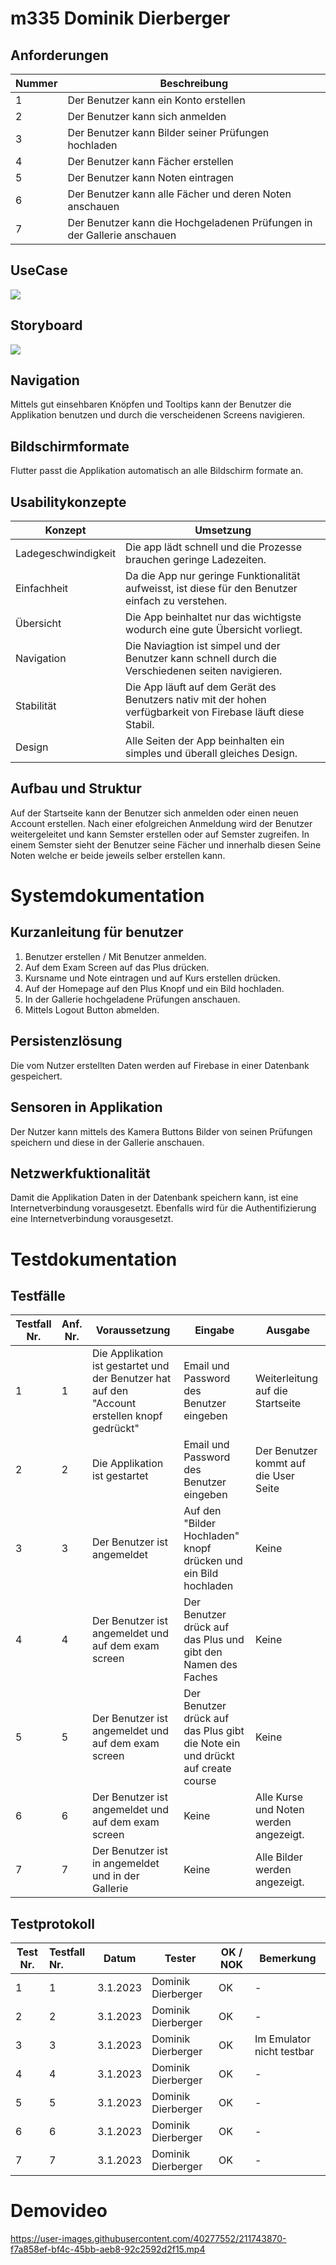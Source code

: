 # m335 Dominik Dierberger

## Anforderungen
| Nummer | Beschreibung                                                            |
|--------|-------------------------------------------------------------------------|
| 1      | Der Benutzer kann ein Konto erstellen                                   |
| 2      | Der Benutzer kann sich anmelden                                         |
| 3      | Der Benutzer kann Bilder seiner Prüfungen hochladen                     |
| 4      | Der Benutzer kann Fächer erstellen                                      |
| 5      | Der Benutzer kann Noten eintragen                                       |
| 6      | Der Benutzer kann alle Fächer und deren Noten anschauen                 |
| 7      | Der Benutzer kann die Hochgeladenen Prüfungen in der Gallerie anschauen |
## UseCase

![](/assets/Documentation/UseCase.png)
## Storyboard
![](/assets/Documentation/Storyboard.jpg)
## Navigation
Mittels gut einsehbaren Knöpfen und Tooltips kann der Benutzer die Applikation benutzen und durch die verscheidenen Screens navigieren.
## Bildschirmformate
Flutter passt die Applikation automatisch an alle Bildschirm formate an.
## Usabilitykonzepte
| Konzept             | Umsetzung                                                                                                    |
|---------------------|--------------------------------------------------------------------------------------------------------------|
| Ladegeschwindigkeit | Die app lädt schnell und die Prozesse brauchen geringe Ladezeiten.                                           |
| Einfachheit         | Da die App nur geringe Funktionalität aufweisst, ist diese für den Benutzer einfach zu verstehen.            |
| Übersicht           | Die App beinhaltet nur das wichtigste wodurch eine gute Übersicht vorliegt.                                  |
| Navigation          | Die Naviagtion ist simpel und der Benutzer kann schnell durch die Verschiedenen seiten navigieren.           |
| Stabilität          | Die App läuft auf dem Gerät des Benutzers nativ mit der hohen verfügbarkeit von Firebase läuft diese Stabil. |
| Design              | Alle Seiten der App beinhalten ein simples und überall gleiches Design.                                      |

## Aufbau und Struktur
Auf der Startseite kann der Benutzer sich anmelden oder einen neuen Account erstellen. Nach einer efolgreichen Anmeldung wird der Benutzer weitergeleitet und kann Semster erstellen oder auf Semster zugreifen. In einem Semster sieht der Benutzer seine Fächer und innerhalb diesen Seine Noten welche er beide jeweils selber erstellen kann.

# Systemdokumentation

## Kurzanleitung für benutzer
1. Benutzer erstellen / Mit Benutzer anmelden.
2. Auf dem Exam Screen auf das Plus drücken.
3. Kursname und Note eintragen und auf Kurs erstellen drücken.
4. Auf der Homepage auf den Plus Knopf und ein Bild hochladen.
5. In der Gallerie hochgeladene Prüfungen anschauen.
6. Mittels Logout Button abmelden.
## Persistenzlösung
Die vom Nutzer erstellten Daten werden auf Firebase in einer Datenbank gespeichert.

## Sensoren in Applikation
Der Nutzer kann mittels des Kamera Buttons Bilder von seinen Prüfungen speichern und diese in der Gallerie anschauen.

## Netzwerkfuktionalität
Damit die Applikation Daten in der Datenbank speichern kann, ist eine Internetverbindung vorausgesetzt.
Ebenfalls wird für die Authentifizierung eine Internetverbindung vorausgesetzt.

# Testdokumentation

## Testfälle
| Testfall Nr. | Anf. Nr. | Voraussetzung                                                                                 | Eingabe                                                                        | Ausgabe                                |
|--------------|----------|-----------------------------------------------------------------------------------------------|--------------------------------------------------------------------------------|----------------------------------------|
| 1            | 1        | Die Applikation ist gestartet und der Benutzer hat auf den "Account erstellen knopf gedrückt" | Email und Password des Benutzer eingeben                                       | Weiterleitung auf die Startseite       |
| 2            | 2        | Die Applikation ist gestartet                                                                 | Email und Password des Benutzer eingeben                                       | Der Benutzer kommt auf die User Seite  |
| 3            | 3        | Der Benutzer ist angemeldet                                                                   | Auf den "Bilder Hochladen" knopf drücken und ein Bild hochladen                | Keine                                  |
| 4            | 4        | Der Benutzer ist angemeldet und auf dem exam screen                                           | Der Benutzer drück auf das Plus und gibt den Namen des Faches                  | Keine                                  |
| 5            | 5        | Der Benutzer ist angemeldet und auf dem exam screen                                           | Der Benutzer drück auf das Plus gibt die Note ein und drückt auf create course | Keine                                  |
| 6            | 6        | Der Benutzer ist angemeldet und auf dem exam screen                                           | Keine                                                                          | Alle Kurse und Noten werden angezeigt. |
| 7            | 7        | Der Benutzer ist in angemeldet und in der Gallerie                                            | Keine                                                                          | Alle Bilder werden angezeigt.          |

## Testprotokoll

| Test Nr. | Testfall Nr. | Datum    | Tester             | OK / NOK | Bemerkung                 |
|----------|:-------------|----------|--------------------|----------|---------------------------|
| 1        | 1            | 3.1.2023 | Dominik Dierberger | OK       | -                         |
| 2        | 2            | 3.1.2023 | Dominik Dierberger | OK       | -                         |
| 3        | 3            | 3.1.2023 | Dominik Dierberger | OK       | Im Emulator nicht testbar |
| 4        | 4            | 3.1.2023 | Dominik Dierberger | OK       | -                         |
| 5        | 5            | 3.1.2023 | Dominik Dierberger | OK       | -                         |
| 6        | 6            | 3.1.2023 | Dominik Dierberger | OK       | -                         |
| 7        | 7            | 3.1.2023 | Dominik Dierberger | OK       | -                         |

# Demovideo
    



https://user-images.githubusercontent.com/40277552/211743870-f7a858ef-bf4c-45bb-aeb8-92c2592d2f15.mp4

